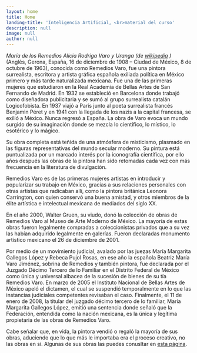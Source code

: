 ```yaml
---
layout: home
title: Home
landing-title: 'Inteligencia Artificial, <br>material del curso'
description: null
image: null
author: null
---
```



*María de los Remedios Alicia Rodriga Varo y Uranga (de [wikipedia](https://es.wikipedia.org/wiki/Remedios_Varo) )* (Anglès, Gerona, España, 16 de diciembre de 1908 – Ciudad de México, 8 de octubre de 1963), conocida como Remedios Varo, fue una pintora surrealista, escritora y artista gráfica española exiliada política en México primero y más tarde naturalizada mexicana. Fue una de las primeras mujeres que estudiaron en la Real Academia de Bellas Artes de San Fernando de Madrid. En 1932 se estableció en Barcelona donde trabajó como diseñadora publicitaria y se sumó al grupo surrealista catalán Logicofobista. En 1937 viajó a París junto al poeta surrealista francés Benjamin Péret y en 1941 con la llegada de los nazis a la capital francesa, se exilió a México. Nunca regresó a España. La obra de Varo evoca un mundo surgido de su imaginación donde se mezcla lo científico, lo místico, lo esotérico y lo mágico.

Su obra completa está teñida de una atmósfera de misticismo, plasmado en las figuras representativas del mundo secular moderno. Su pintura está puntualizada por un marcado interés por la iconografía científica, por ello años después las obras de la pintora han sido retomadas cada vez con más frecuencia en la literatura de divulgación.

Remedios Varo es de las primeras mujeres artistas en introducir y popularizar su trabajo en México, gracias a sus relaciones personales con otras artistas que radicaban allí, como la pintora británica Leonora Carrington, con quien conservó una buena amistad, y otros miembros de la élite artística e intelectual mexicana de mediados del siglo XX.

En el año 2000, Walter Gruen, su viudo, donó la colección de obras de Remedios Varo al Museo de Arte Moderno de México. La mayoría de estas obras fueron legalmente compradas a coleccionistas privados que a su vez las habían adquirido legalmente en galerías. Fueron declaradas monumento artístico mexicano el 26 de diciembre de 2001. 

Por medio de un movimiento judicial, avalado por las juezas María Margarita Gallegos López y Rebeca Pujol Rosas, en ese año la española Beatriz María Varo Jiménez, sobrina de Remedios y también pintora, fue declarada por el Juzgado Décimo Tercero de lo Familiar en el Distrito Federal de México como única y universal albacea de la sucesión de bienes de su tía Remedios Varo. En marzo de 2005 el Instituto Nacional de Bellas Artes de México apeló el dictamen, el cual se suspendió temporalmente en lo que las instancias judiciales competentes revisaban el caso. Finalmente, el 11 de enero de 2008, la titular del juzgado décimo tercero de lo familiar, María Margarita Gallegos López, emitió una sentencia donde señaló que la Federación, entendida como la nación mexicana, es la única y legítima propietaria de las obras de Remedios Varo.

Cabe señalar que, en vida, la pintora vendió o regaló la mayoría de sus obras, aduciendo que lo que más le importaba era el proceso creativo, no las obras en sí. Algunas de sus obras las puedes conusltar en [esta página](https://www.wikiart.org/en/remedios-varo).
